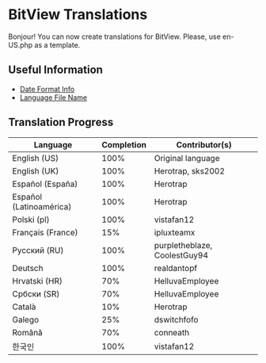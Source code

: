 # BitView Translations

Bonjour! You can now create translations for BitView. Please, use en-US.php as a template.
## Useful Information

 - [Date Format Info](https://doc.bccnsoft.com/docs/php-docs-7-en/function.strftime.html)
 - [Language File Name](https://developers.google.com/admin-sdk/directory/v1/languages)

## Translation Progress

| Language | Completion | Contributor(s)
| - | - | - |
| English (US) | 100% | Original language
| English (UK) | 100% | Herotrap, sks2002
| Español (España) | 100% | Herotrap
| Español (Latinoamérica) | 100% | Herotrap
| Polski (pl) | 100% | vistafan12
| Français (France) | 15% | ipluxteamx
| Русский (RU) | 100% | purpletheblaze, CoolestGuy94
| Deutsch | 100% | realdantopf
| Hrvatski (HR) | 70% | HelluvaEmployee
| Србски (SR) | 70% | HelluvaEmployee
| Català | 10% | Herotrap
| Galego | 25% | dswitchfofo
| Română | 70% | conneath
| 한국인 | 100% | vistafan12
